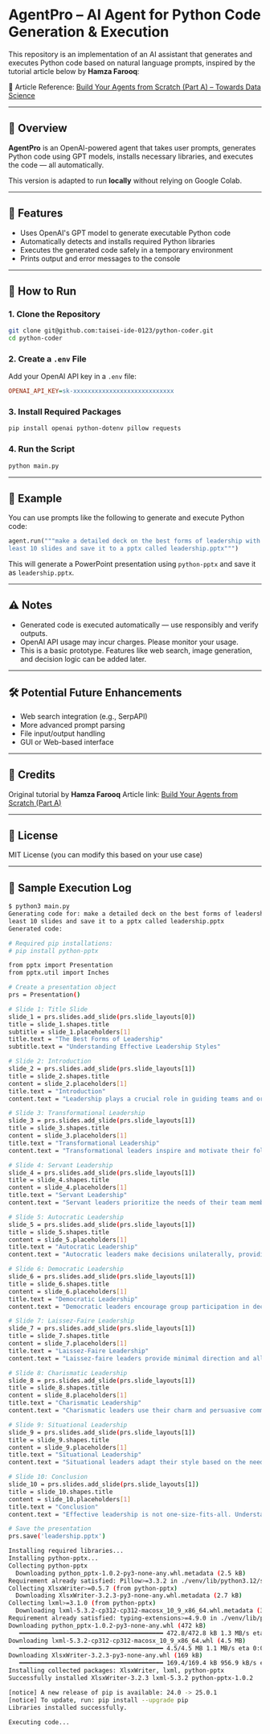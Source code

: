 # AgentPro – AI Agent for Python Code Generation & Execution

This repository is an implementation of an AI assistant that generates and executes Python code based on natural language prompts, inspired by the tutorial article below by **Hamza Farooq**:

📄 Article Reference:
[Build Your Agents from Scratch (Part A) – Towards Data Science](https://towardsdatascience.com/build-your-agents-from-scratch-forget-autogen-or-crewai-part-a-a114cd1e785f/)

---

## 🧠 Overview

**AgentPro** is an OpenAI-powered agent that takes user prompts, generates Python code using GPT models, installs necessary libraries, and executes the code — all automatically.

This version is adapted to run **locally** without relying on Google Colab.

---

## 🔧 Features

- Uses OpenAI's GPT model to generate executable Python code
- Automatically detects and installs required Python libraries
- Executes the generated code safely in a temporary environment
- Prints output and error messages to the console

---

## 🚀 How to Run

### 1. Clone the Repository

```bash
git clone git@github.com:taisei-ide-0123/python-coder.git
cd python-coder
```

### 2. Create a `.env` File

Add your OpenAI API key in a `.env` file:

```ini
OPENAI_API_KEY=sk-xxxxxxxxxxxxxxxxxxxxxxxxxxxx
```

### 3. Install Required Packages

```bash
pip install openai python-dotenv pillow requests
```

### 4. Run the Script

```bash
python main.py
```

---

## 💬 Example

You can use prompts like the following to generate and execute Python code:

```python
agent.run("""make a detailed deck on the best forms of leadership with at
least 10 slides and save it to a pptx called leadership.pptx""")
```

This will generate a PowerPoint presentation using `python-pptx` and save it as `leadership.pptx`.

---

## ⚠️ Notes

- Generated code is executed automatically — use responsibly and verify outputs.
- OpenAI API usage may incur charges. Please monitor your usage.
- This is a basic prototype. Features like web search, image generation, and decision logic can be added later.

---

## 🛠 Potential Future Enhancements

- Web search integration (e.g., SerpAPI)
- More advanced prompt parsing
- File input/output handling
- GUI or Web-based interface

---

## 🙌 Credits

Original tutorial by **Hamza Farooq**
Article link: [Build Your Agents from Scratch (Part A)](https://towardsdatascience.com/build-your-agents-from-scratch-forget-autogen-or-crewai-part-a-a114cd1e785f/)

---

## 📃 License

MIT License (you can modify this based on your use case)

---

## 📝 Sample Execution Log

```bash
$ python3 main.py
Generating code for: make a detailed deck on the best forms of leadership with at
least 10 slides and save it to a pptx called leadership.pptx
Generated code:

# Required pip installations:
# pip install python-pptx

from pptx import Presentation
from pptx.util import Inches

# Create a presentation object
prs = Presentation()

# Slide 1: Title Slide
slide_1 = prs.slides.add_slide(prs.slide_layouts[0])
title = slide_1.shapes.title
subtitle = slide_1.placeholders[1]
title.text = "The Best Forms of Leadership"
subtitle.text = "Understanding Effective Leadership Styles"

# Slide 2: Introduction
slide_2 = prs.slides.add_slide(prs.slide_layouts[1])
title = slide_2.shapes.title
content = slide_2.placeholders[1]
title.text = "Introduction"
content.text = "Leadership plays a crucial role in guiding teams and organizations. This presentation explores various leadership styles that have proven effective."

# Slide 3: Transformational Leadership
slide_3 = prs.slides.add_slide(prs.slide_layouts[1])
title = slide_3.shapes.title
content = slide_3.placeholders[1]
title.text = "Transformational Leadership"
content.text = "Transformational leaders inspire and motivate their followers to achieve exceptional outcomes by fostering an environment of trust and innovation."

# Slide 4: Servant Leadership
slide_4 = prs.slides.add_slide(prs.slide_layouts[1])
title = slide_4.shapes.title
content = slide_4.placeholders[1]
title.text = "Servant Leadership"
content.text = "Servant leaders prioritize the needs of their team members, focusing on their growth and well-being, which in turn enhances team performance."

# Slide 5: Autocratic Leadership
slide_5 = prs.slides.add_slide(prs.slide_layouts[1])
title = slide_5.shapes.title
content = slide_5.placeholders[1]
title.text = "Autocratic Leadership"
content.text = "Autocratic leaders make decisions unilaterally, providing clear direction and expectations, which can be effective in crisis situations."

# Slide 6: Democratic Leadership
slide_6 = prs.slides.add_slide(prs.slide_layouts[1])
title = slide_6.shapes.title
content = slide_6.placeholders[1]
title.text = "Democratic Leadership"
content.text = "Democratic leaders encourage group participation in decision-making, fostering a sense of ownership and commitment among team members."

# Slide 7: Laissez-Faire Leadership
slide_7 = prs.slides.add_slide(prs.slide_layouts[1])
title = slide_7.shapes.title
content = slide_7.placeholders[1]
title.text = "Laissez-Faire Leadership"
content.text = "Laissez-faire leaders provide minimal direction and allow team members to make decisions, which can lead to high levels of autonomy."

# Slide 8: Charismatic Leadership
slide_8 = prs.slides.add_slide(prs.slide_layouts[1])
title = slide_8.shapes.title
content = slide_8.placeholders[1]
title.text = "Charismatic Leadership"
content.text = "Charismatic leaders use their charm and persuasive communication to inspire and engage their followers, creating strong emotional connections."

# Slide 9: Situational Leadership
slide_9 = prs.slides.add_slide(prs.slide_layouts[1])
title = slide_9.shapes.title
content = slide_9.placeholders[1]
title.text = "Situational Leadership"
content.text = "Situational leaders adapt their style based on the needs of their team and the challenges they face, ensuring flexibility and responsiveness."

# Slide 10: Conclusion
slide_10 = prs.slides.add_slide(prs.slide_layouts[1])
title = slide_10.shapes.title
content = slide_10.placeholders[1]
title.text = "Conclusion"
content.text = "Effective leadership is not one-size-fits-all. Understanding the various styles allows leaders to adapt and apply the best approach for their teams."

# Save the presentation
prs.save('leadership.pptx')

Installing required libraries...
Installing python-pptx...
Collecting python-pptx
  Downloading python_pptx-1.0.2-py3-none-any.whl.metadata (2.5 kB)
Requirement already satisfied: Pillow>=3.3.2 in ./venv/lib/python3.12/site-packages (from python-pptx) (11.2.1)
Collecting XlsxWriter>=0.5.7 (from python-pptx)
  Downloading XlsxWriter-3.2.3-py3-none-any.whl.metadata (2.7 kB)
Collecting lxml>=3.1.0 (from python-pptx)
  Downloading lxml-5.3.2-cp312-cp312-macosx_10_9_x86_64.whl.metadata (3.6 kB)
Requirement already satisfied: typing-extensions>=4.9.0 in ./venv/lib/python3.12/site-packages (from python-pptx) (4.13.2)
Downloading python_pptx-1.0.2-py3-none-any.whl (472 kB)
   ━━━━━━━━━━━━━━━━━━━━━━━━━━━━━━━━━━━━━━━━ 472.8/472.8 kB 1.3 MB/s eta 0:00:00
Downloading lxml-5.3.2-cp312-cp312-macosx_10_9_x86_64.whl (4.5 MB)
   ━━━━━━━━━━━━━━━━━━━━━━━━━━━━━━━━━━━━━━━━ 4.5/4.5 MB 1.1 MB/s eta 0:00:00
Downloading XlsxWriter-3.2.3-py3-none-any.whl (169 kB)
   ━━━━━━━━━━━━━━━━━━━━━━━━━━━━━━━━━━━━━━━━ 169.4/169.4 kB 956.9 kB/s eta 0:00:00
Installing collected packages: XlsxWriter, lxml, python-pptx
Successfully installed XlsxWriter-3.2.3 lxml-5.3.2 python-pptx-1.0.2

[notice] A new release of pip is available: 24.0 -> 25.0.1
[notice] To update, run: pip install --upgrade pip
Libraries installed successfully.

Executing code...

```
